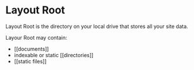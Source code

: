 # Layout Root

Layout Root is the directory on your local drive that stores all your site
data.

Layour Root may contain:
  - [[documents]]
  - indexable or static [[directories]]
  - [[static files]]
